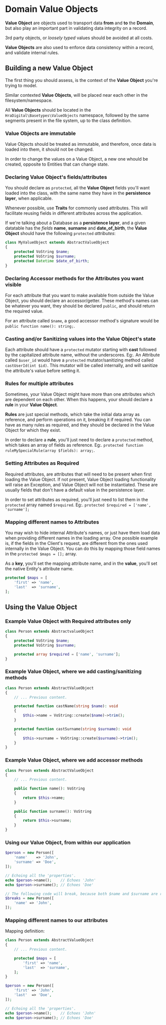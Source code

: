 # Domain Value Objects

**Value Object** are objects used to transport data **from** and **to** the **Domain**, but also play an important part
in validating data integrity on a record.

3rd party objects, or _loosely typed_ values should be avoided at all costs.

**Value Objects** are also used to enforce data consistency within a record, and validate internal rules.

## Building a new Value Object

The first thing you should assess, is the context of the **Value Object** you're trying to model.

Similar contexted **Value Objects**, will be placed near each other in the filesystem/namespace.

All **Value Objects** should be located in the `HraDigital\Basetypes\ValueObjects` namespace, followed by the same segments
present in the file system, up to the class definition.

### Value Objects are immutable

Value Objects should be treated as immutable, and therefore, once data is loaded into them, it should not be changed.

In order to change the values on a Value Object, a new one whould be created, opposite to Entities that can change state.

### Declaring Value Object's fields/attributes

You should declare as `protected`, all the **Value Object** fields you'll want loaded into the class, with the same
name they have in the **persistence layer**, when applicable.

Whenever possible, use **Traits** for commonly used attributes. This will facilitate reusing fields in different
attributes across the application.

If we're talking about a Database as a **persistence layer**, and a given datatable has the _fields_ **name**,
**surname** and **date_of_birth**, the **Value Object** should have the following `protected` _attributes_:

```php
class MyValueObject extends AbstractValueObject
{
    protected VoString $name;
    protected VoString $surname;
    protected Datetime $date_of_birth;
}
```

### Declaring Accessor methods for the Attributes you want visible

For each attribute that you want to make available from outside the Value Object, you should declare an accessor/getter.
These method's names can be whatever you want, they should be declared `public`, and should return the required value.

For an attribute called `$name`, a good accessor method's signature would be `public function name(): string;`.

### Casting and/or Sanitizing values into the Value Object's state

Each attribute should have a `protected` mutator starting with **cast** followed by the capitalized attribute name, without
the underscores. Eg:. An Attribute called `$user_id` would have a `protected` mutator/sanitizing method called
`castUserId(int $id)`. This mutator will be called internally, and will sanitize the attribute's value before setting it.

### Rules for multiple attributes

Sometimes, your Value Object might have more than one attributes which are dependent on each other. When this happens,
your should declare a **rule** in your **Value Object**.

**Rules** are just special methods, which take the initial data array as reference, and perform operations on it, breaking it
if required. You can have as many rules as required, and they should be declared in the Value Object for which they exist.

In order to declare a **rule**, you'll just need to declare a `protected` method, which takes an array of fields as reference.
Eg:. `protected function ruleMySpecialRule(array $fields): array;`.

### Setting Attributes as Required

Required attributes, are attributes that will need to be present when first loading the Value Object. If not present,
Value Object loading functionality will raise an Exception, and Value Object will not be instantiated. These are usually
fields that don't have a default value in the persistence layer.

In order to set attributes as required, you'll just need to list them in the `protected` array named `$required`.
Eg:. `protected $required = ['name', 'surname'];`

### Mapping different names to Attributes

You may wish to hide internal Attribute's names, or just have them load data when providing different names in the loading array.
One possible example is, if the fields in the Client's request, are different from the ones used internally in the Value Object.
You can do this by mapping those field names in the `protected $maps = [];` array.

As a **key**, you'll set the mapping attribute name, and in the **value**, you'll set the native Entity's attribute name.

```php
protected $maps = [
    'first' => 'name',
    'last'  => 'surname',
];
```

## Using the Value Object

### Example Value Object with Required attributes only

```php
class Person extends AbstractvalueObject
{
    protected VoString $name;
    protected VoString $surname;

    protected array $required = ['name', 'surname'];
}
```

### Example Value Object, where we add casting/sanitizing methods

```php
class Person extends AbstractValueObject
{
    // ... Previous content.

    protected function castName(string $name): void
    {
        $this->name = VoString::create($name)->trim();
    }

    protected function castSurname(string $surname): void
    {
        $this->surname = VoString::create($surname)->trim();
    }
}
```

### Example Value Object, where we add accessor methods

```php
class Person extends AbstractValueObject
{
    // ... Previous content.

    public function name(): VoString
    {
        return $this->name;
    }

    public function surname(): VoString
    {
        return $this->surname;
    }
}
```

### Using our Value Object, from within our application

```php
$person = new Person([
    'name'    => 'John',
    'surname' => 'Doe',
]);

// Echoing all the 'properties'.
echo $person->name();    // Echoes 'John'
echo $person->surname(); // Echoes 'Doe'

// The following code will break, because both $name and $surname are required.
$breaks = new Person([
    'name' => 'John',
]);
```

### Mapping different names to our attributes

Mapping definition:

```php
class Person extends AbstractValueObject
{
    // ... Previous content.

    protected $maps = [
        'first' => 'name',
        'last'  => 'surname',
    ];
}
```

```php
$person = new Person([
    'first' => 'John',
    'last'  => 'Doe',
]);

// Echoing all the 'properties'.
echo $person->name();    // Echoes 'John'
echo $person->surname(); // Echoes 'Doe'
```
